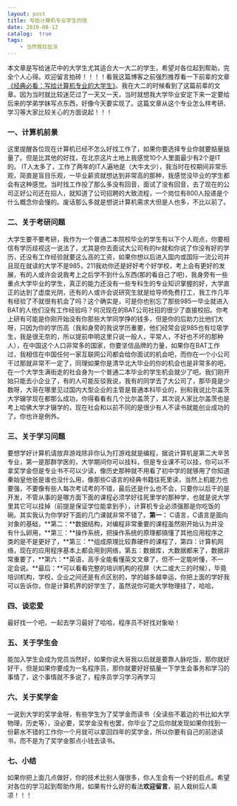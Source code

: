 ```yaml
---
layout: post
title: 写给计算机专业学生的信
date: 2016-08-12
catalog:  true
tags:
    - 当然我在扯淡
---
```


本文章是写给迷茫中的大学生尤其适合大一大二的学生，希望对各位起到帮助，完全个人心得。欢迎留言拍砖！！！！看我这篇博客之前强烈推荐看一下前辈的文章[《经典必看：写给计算机专业的大学生》](http://www.readers365.com/daxuesheng/mydoc064.htm)。我在大二的时候看到了这篇前辈的文章。因为当时就比较迷茫过了一天又一天，当时就想我大学毕业安定下来一定要给后来的学弟学妹写点东西，好像今天要实现了。这篇文章从这个专业怎么样考研、学习等大家比较关心的方面说起！！！<!--more-->
### 一、计算机前景
这里提醒各位现在计算机已经不怎么好找工作了，如果你要选择专业你就要掂量掂量了。但是比其他的好找，在北京这片土地上我感觉10个人里面最少有2个是IT的。 IT人太多了，工作了两年的IT人遍地是（大牛太少），我当时在校期间非常乐观，简直是盲目乐观，一毕业薪资就想达到非常高的那种，我感觉没毕业的学生都会有这种感觉。当时找工作投了那么多没有回音，面试了没有回音，去了现在的公司正好公司还在招人，就知道了公司招聘的大致流程，一个岗位有800人投递是个什么概念你会懂的。废话那么多就是想说计算机需求大但是人也多，不比以前了。
### 二、关于考研问题
大学生要不要考研，我作为一个普通二本院校毕业的学生有以下个人观点，你要相信有学历歧视这一说法了，尤其是你去面试大公司有的hr就和你说了你没有好的学历，还没有工作经验就要这么高的工资，如果你想以后进入国内或国际一流公司并且现在就读的大学不是985，211我劝你还是好好考个好学校，考上会有更好的发展，有的人或许会说我考上之后学不到什么东西(那的看自己了吧)，我身旁有一些重点大学毕业的学生，真正的能力还没有一些专科生的专业知识掌握的好，大学直正的达到了虚度光阴，还有的人或许会说研究生就是给导师免费打工，我工作几年有经验了不就很有机会了吗？这个确实是，可是你也别忘了那些985一毕业就进入BAT的人他们没有工作经验吗？何况现在的BAT公司社招的很少了直接校招。你考上研有可能是你刚开始没有你那些大学同学挣的钱多，但是你的后助力比他们大呀，只因为你的学历高（我和身旁的我说学历重要，他们经常会说985也有垃圾学生，我是很无奈的，所以提前申明这里只说一般人，平常人，不好也不坏的那种人），在中国这个人口非常多的国家，你要坚信品牌的力量，如果你在BAT工作过，我相信在中国任何一家互联网公司都会给你面试的机会吧，而你在一个小公司干过那就非常不一定了，同理如果你是清华北大毕业的你的机会也是非常多的吧，在一个大学生满街走的社会身为一个普通二本毕业的学生机会就少了吧。我们刚开始只能去小企业了，有的人可能反驳我说，我有的同学去了大公司了，那毕竟是少数呀，大哥在哪里见过国内大型企业的主管是普通本科毕业的，别和我说比尔盖茨大学辍学现在都那么成功，你得看看有几个比尔盖茨了，其次说人家比尔盖茨也是考上哈佛大学才辍学的，现在社会和以前不同的是很少有人不读书就能创业成功的了。你也许是例外。
### 三、关于学习问题
要想学好计算机请放弃游戏除非你认为打游戏就是编程，据说计算机是第二大辛苦专业，第一是那群学医的，大学期间你可以挂科，但是专业课不可以挂，你可以不拿奖学金但是专业书不可以少读，像历史那种就不用看了初中学的就够用了你知道秦始皇他爸是谁也没什么用，像那些C语言的经典书籍往死里读，当然上机能力也要强，不要像有些人每次考试考的不错，最后还是什么也不会，只要你以后干的是开发，不管从事的是哪方面下面的课程必须学好往死里学的那种学，也就是说大学里其它可以挂掉（前提是保证学位能拿到手），计算机专业必须强那是你吃饭的碗。其实我认为你学好下面的几门课就非常不错了。**第一：** C语言，C语言是面向对象的基础，**第二：**数据结构，对编程非常重要的课程虽然刚开始认为并没有什么卵用，**第三：**操作系统，把操作系统的原理都搞懂了其他应用程序之类的是不是更好了，**第三：**组成原理比较靠硬件的课程了，第四：计算机网络，现在的应用程序基本上都会用到网络，第五：数据库，大数据都来了，数据非常重要了，**第六：**英语，高手全能看懂英文文章了，但不一定能听懂，不一定会说。**最后：**可以看看完整的培训机构的视屏（大二或大三的时候），毕竟培训机构，学校，企业之间还是有点区别的，学的越多越幸运，你把上面的学好我可以告诉你，你是计算机界的好学生了，虽然说你可能大学物理挂了，哈哈，
### 四、谈恋爱
最好找一个吧，一起去学习最好了哈哈，程序员不好找对象呦！
### 五、关于学生会
能加入学生会成为党员当然好，如果你说大哥我以后就是要靠人脉吃饭，那你就好好干，但是如果你要成为一名程序员，那你就要好好掂量一下学生会事务和学习的事情了，这个事情就不多说了，程序员学习学习再学习
### 六、关于奖学金
一说到大学的奖学金呀，有些学生为了奖学金而读书（全读些不着边的书比如大学物理，历史等），没必要，奖学金没有也罢，你毕业了之后你就发现如果你找到一份薪水不错的工作你一个月就可以拿回四年的奖学金，所以你要有自己的前途读书，而不是为了奖学金那点小钱去读书。
### 七、小结
如果你把上面几点做好，你的技术比别人强很多，你人生会有一个好的启点。希望对各位的学习起到帮助作用，如果有什么好的看法**欢迎留言**，前人栽树后人乘凉！！！
